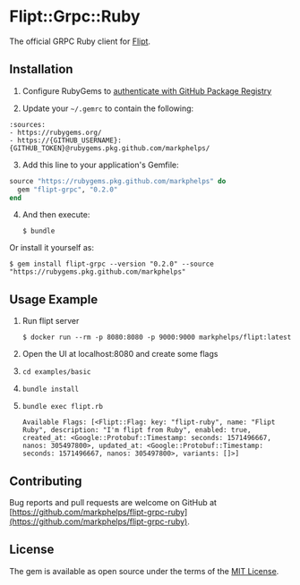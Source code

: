 # Flipt::Grpc::Ruby

The official GRPC Ruby client for [Flipt](https://github.com/markphelps/flipt).

## Installation

1. Configure RubyGems to [authenticate with GitHub Package Registry](https://help.github.com/en/github/managing-packages-with-github-package-registry/configuring-rubygems-for-use-with-github-package-registry#authenticating-to-github-package-registry)

2. Update your `~/.gemrc` to contain the following:

```
:sources:
- https://rubygems.org/
- https://{GITHUB_USERNAME}:{GITHUB_TOKEN}@rubygems.pkg.github.com/markphelps/
```

3. Add this line to your application's Gemfile:

```ruby
source "https://rubygems.pkg.github.com/markphelps" do
  gem "flipt-grpc", "0.2.0"
end
```

4. And then execute:

    `$ bundle`

Or install it yourself as:

    $ gem install flipt-grpc --version "0.2.0" --source "https://rubygems.pkg.github.com/markphelps"

## Usage Example

1. Run flipt server

   `$ docker run --rm -p 8080:8080 -p 9000:9000 markphelps/flipt:latest`

2. Open the UI at localhost:8080 and create some flags

3. `cd examples/basic`

4. `bundle install`

5. `bundle exec flipt.rb`

    ```shell
    Available Flags: [<Flipt::Flag: key: "flipt-ruby", name: "Flipt Ruby", description: "I'm flipt from Ruby", enabled: true, created_at: <Google::Protobuf::Timestamp: seconds: 1571496667, nanos: 305497800>, updated_at: <Google::Protobuf::Timestamp: seconds: 1571496667, nanos: 305497800>, variants: []>]
    ```

## Contributing

Bug reports and pull requests are welcome on GitHub at [https://github.com/markphelps/flipt-grpc-ruby](https://github.com/markphelps/flipt-grpc-ruby).

## License

The gem is available as open source under the terms of the [MIT License](https://opensource.org/licenses/MIT).
